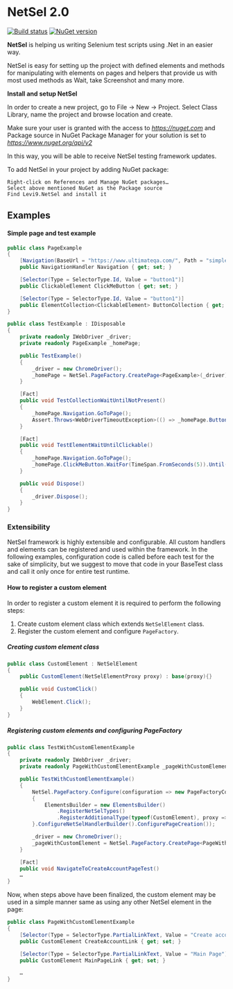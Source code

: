# NetSel 2.0

[![Build status](https://ci.appveyor.com/api/projects/status/pmahsjio4s9kom78/branch/master?svg=true)](https://ci.appveyor.com/project/uxi187/netsel/branch/master)
[![NuGet version](https://badge.fury.io/nu/Levi9.NetSel.svg)](https://badge.fury.io/nu/Levi9.NetSel)


**NetSel** is helping us writing Selenium test scripts using .Net in an easier way. 

NetSel is easy for setting up the project with defined elements and methods for manipulating with elements on pages and helpers that provide us with most used methods as Wait, take Screenshot and many more.

**Install and setup NetSel**

In order to create a new project, go to File -> New -> Project. Select Class Library, name the project and browse location and create.

Make sure your user is granted with the access to *https://nuget.com* and Package source in NuGet Package Manager for your solution is set to *https://www.nuget.org/api/v2*

In this way, you will be able to receive NetSel testing framework updates.

To add NetSel in your project by adding NuGet package:

    Right-click on References and Manage NuGet packages…
    Select above mentioned NuGet as the Package source
    Find Levi9.NetSel and install it

## Examples

#### Simple page and test example

```csharp
public class PageExample
{
    [Navigation(BaseUrl = "https://www.ultimateqa.com/", Path = "simple-html-elements-for-automation")]
    public NavigationHandler Navigation { get; set; }

    [Selector(Type = SelectorType.Id, Value = "button1")]
    public ClickableElement ClickMeButton { get; set; }

    [Selector(Type = SelectorType.Id, Value = "button1")]
    public ElementCollection<ClickableElement> ButtonCollection { get; set; }
}
```

```csharp
public class TestExample : IDisposable
{
    private readonly IWebDriver _driver;
    private readonly PageExample _homePage;

    public TestExample()
    {
        _driver = new ChromeDriver();
        _homePage = NetSel.PageFactory.CreatePage<PageExample>(_driver);
    }

    [Fact]
    public void TestCollectionWaitUntilNotPresent()
    {
        _homePage.Navigation.GoToPage();
        Assert.Throws<WebDriverTimeoutException>(() => _homePage.ButtonCollection.WaitFor(TimeSpan.FromSeconds(15)).UntilCollectionNotContainsElements());
    }

    [Fact]
    public void TestElementWaitUntilClickable()
    {
        _homePage.Navigation.GoToPage();
        _homePage.ClickMeButton.WaitFor(TimeSpan.FromSeconds(5)).Until(Until.Clickable);
    }

    public void Dispose()
    {
        _driver.Dispose();
    }
}
```

### Extensibility

NetSel framework is highly extensible and configurable. All custom handlers and elements can be registered and used within the framework. In the following examples, configuration code is called before each test for the sake of simplicity, but we suggest to move that code in your BaseTest class and call it only once for entire test runtime.

#### How to register a custom element

In order to register a custom element it is required to perform the following steps:
1. Create custom element class which extends `NetSelElement` class.
2. Register the custom element and configure `PageFactory`.

##### Creating custom element class

```csharp
public class CustomElement : NetSelElement
{
    public CustomElement(NetSelElementProxy proxy) : base(proxy){}

    public void CustomClick()
    {
        WebElement.Click();
    }
}
```

##### Registering custom elements and configuring PageFactory

```csharp
public class TestWithCustomElementExample
{
    private readonly IWebDriver _driver;
    private readonly PageWithCustomElementExample _pageWithCustomElement;

    public TestWithCustomElementExample()
    {
        NetSel.PageFactory.Configure(configuration => new PageFactoryConfiguration
        {
            ElementsBuilder = new ElementsBuilder()
                .RegisterNetSelTypes()
                .RegisterAdditionalType(typeof(CustomElement), proxy => new CustomElement(proxy))
        }.ConfigureNetSelHandlerBuilder().ConfigurePageCreation());

        _driver = new ChromeDriver();
        _pageWithCustomElement = NetSel.PageFactory.CreatePage<PageWithCustomElementExample>(_driver);
    }

    [Fact]
    public void NavigateToCreateAccountPageTest()
    …
}
```

Now, when steps above have been finalized, the custom element may be used in a simple manner same as using any other NetSel element in the page:
```csharp
public class PageWithCustomElementExample
{
    [Selector(Type = SelectorType.PartialLinkText, Value = "Create account")]
    public CustomElement CreateAccountLink { get; set; }

    [Selector(Type = SelectorType.PartialLinkText, Value = "Main Page")]
    public CustomElement MainPageLink { get; set; }

    …
}
```
